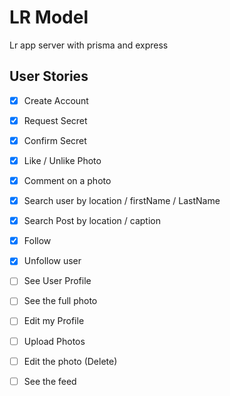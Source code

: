 # LR Model

Lr app server with prisma and express

## User Stories

- [x] Create Account
- [x] Request Secret
- [x] Confirm Secret
- [x] Like / Unlike Photo
- [x] Comment on a photo
- [x] Search user by location / firstName / LastName
- [x] Search Post by location / caption

- [x] Follow
- [x] Unfollow user

- [ ] See User Profile
- [ ] See the full photo
- [ ] Edit my Profile
- [ ] Upload Photos
- [ ] Edit the photo (Delete)
- [ ] See the feed
